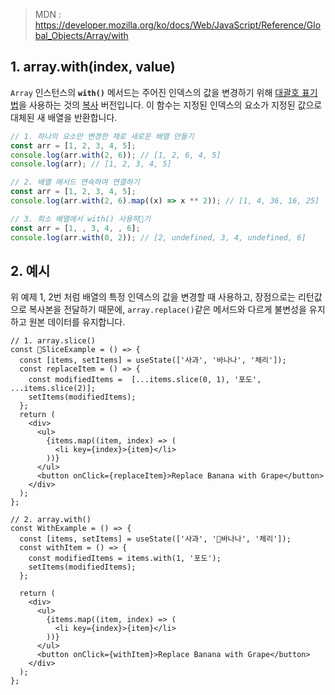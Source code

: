 > MDN : https://developer.mozilla.org/ko/docs/Web/JavaScript/Reference/Global_Objects/Array/with


## 1. array.with(index, value)

`Array` 인스턴스의 **`with()`** 메서드는 주어진 인덱스의 값을 변경하기 위해 [대괄호 표기법](https://developer.mozilla.org/ko/docs/Web/JavaScript/Reference/Operators/Property_accessors#bracket_notation)을 사용하는 것의 [복사](https://developer.mozilla.org/ko/docs/Web/JavaScript/Reference/Global_Objects/Array#copying_methods_and_mutating_methods) 버전입니다. 이 함수는 지정된 인덱스의 요소가 지정된 값으로 대체된 새 배열을 반환합니다.

```ts
// 1. 하나의 요소만 변경한 채로 새로운 배열 만들기
const arr = [1, 2, 3, 4, 5];
console.log(arr.with(2, 6)); // [1, 2, 6, 4, 5]
console.log(arr); // [1, 2, 3, 4, 5]
```


```ts
// 2. 배열 메서드 연속하여 연결하기
const arr = [1, 2, 3, 4, 5];
console.log(arr.with(2, 6).map((x) => x ** 2)); // [1, 4, 36, 16, 25]
```


```ts
// 3. 희소 배열에서 with() 사용하기
const arr = [1, , 3, 4, , 6];
console.log(arr.with(0, 2)); // [2, undefined, 3, 4, undefined, 6]
```


## 2. 예시 

위 예제 1, 2번 처럼 배열의 특정 인덱스의 값을 변경할 때 사용하고, 장점으로는 리턴값으로 복사본을 전달하기 때문에, `array.replace()`같은 메서드와 다르게 불변성을 유지하고 원본 데이터를 유지합니다.


```tsx
// 1. array.slice()
const SliceExample = () => {
  const [items, setItems] = useState(['사과', '바나나', '체리']);
  const replaceItem = () => {
    const modifiedItems =  [...items.slice(0, 1), '포도', ...items.slice(2)];
    setItems(modifiedItems);
  };
  return (
    <div>
      <ul>
        {items.map((item, index) => (
          <li key={index}>{item}</li>
        ))}
      </ul>
      <button onClick={replaceItem}>Replace Banana with Grape</button>
    </div>
  );
};

// 2. array.with()
const WithExample = () => {
  const [items, setItems] = useState(['사과', '바나나', '체리']);
  const withItem = () => {
    const modifiedItems = items.with(1, '포도');
    setItems(modifiedItems);
  };

  return (
    <div>
      <ul>
        {items.map((item, index) => (
          <li key={index}>{item}</li>
        ))}
      </ul>
      <button onClick={withItem}>Replace Banana with Grape</button>
    </div>
  );
};

```